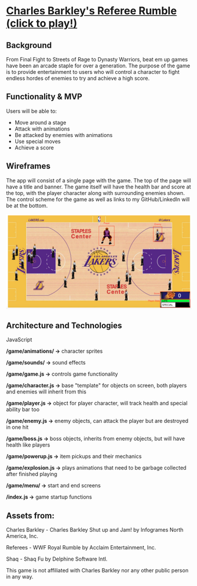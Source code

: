# [Charles Barkley's Referee Rumble (click to play!)](https://richyrichhh.github.io/rr/dist/index.html)

## Background
From Final Fight to Streets of Rage to Dynasty Warriors, beat em up games have been an arcade staple for over a generation. The purpose of the game is to provide entertainment to users who will control a character to fight endless hordes of enemies to try and achieve a high score.

## Functionality & MVP
Users will be able to:
+	 Move around a stage
+  Attack with animations
+	 Be attacked by enemies with animations
+  Use special moves
+	 Achieve a score

## Wireframes
The app will consist of a single page with the game. The top of the page will have a title and banner. The game itself will have the health bar and score at the top, with the player character along with surrounding enemies shown. The control scheme for the game as well as links to my GitHub/LinkedIn will be at the bottom.

![Screenshot](https://github.com/richyrichhh/rr/blob/master/images/gameplay_screen.png?raw=true)

## Architecture and Technologies
JavaScript

**/game/animations/ ->** character sprites

**/game/sounds/ ->** sound effects

**/game/game.js ->** controls game functionality

**/game/character.js ->** base "template" for objects on screen, both players and enemies will inherit from this

**/game/player.js ->** object for player character, will track health and special ability bar too

**/game/enemy.js ->** enemy objects, can attack the player but are destroyed in one hit

**/game/boss.js ->** boss objects, inherits from enemy objects, but will have health like players

**/game/powerup.js ->** item pickups and their mechanics

**/game/explosion.js ->** plays animations that need to be garbage collected after finished playing

**/game/menu/ ->** start and end screens

**/index.js ->** game startup functions


## Assets from:

Charles Barkley - Charles Barkley Shut up and Jam! by Infogrames North America, Inc.

Referees - WWF Royal Rumble by Acclaim Entertainment, Inc.

Shaq - Shaq Fu by Delphine Software Intl.

This game is not affiliated with Charles Barkley nor any other public person in any way.
